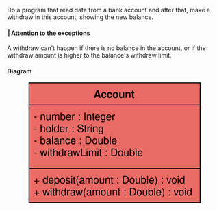 Do a program that read data from a bank account and after
that, make a withdraw in this account, showing the new balance.

#### :triangular_flag_on_post:Attention to the exceptions
A withdraw can't happen if there is no balance in the account,
or if the withdraw amount is higher to the balance's withdraw limit.

#### Diagram
<div align="center">
    <img src="./assets/bankAccountDiagram.svg"/>
</div>
